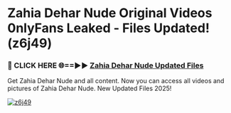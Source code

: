 # Zahia Dehar Nude Original Videos 0nlyFans Leaked - Files Updated! (z6j49)

<h3>🔴 CLICK HERE 🌐==►► <a href="https://tinyurl.com/y5r63du9" rel="nofollow">Zahia Dehar Nude Updated Files</a></h3>

Get Zahia Dehar Nude and all content. Now you can access all videos and pictures of Zahia Dehar Nude. New Updated Files 2025!

[![z6j49](https://i.imgur.com/UVo9nyh.gif)](https://tinyurl.com/y5r63du9)